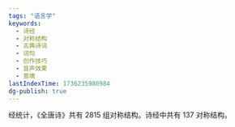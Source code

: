 ```yaml
---
tags: "语言学"
keywords:
  - 诗经
  - 对称结构
  - 古典诗词
  - 词句
  - 创作技巧
  - 音声效果
  - 意境
lastIndexTime: 1736235980984
dg-publish: true
---
```

经统计，《全唐诗》共有 2815 组对称结构。诗经中共有 137 对称结构。
